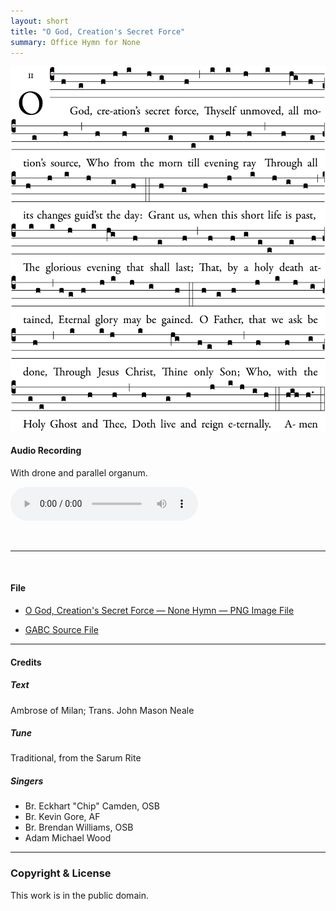 ```yaml
---
layout: short
title: "O God, Creation's Secret Force"
summary: Office Hymn for None
---
```


![O God, Creation's Secret Force](/scores/o-god-creations-secret-force.png)

#### Audio Recording

With drone and parallel organum.

<audio src="/audio/none-hymn.mp3" controls></audio>

<br><hr><br>

#### File

 - [O God, Creation's Secret Force &mdash; None Hymn &mdash; PNG Image File](/scores/o-god-creations-secret-force.png)

 - [GABC Source File](https://github.com/adammichaelwood/cassian-liturgy/blob/master/gabc/none-hymn)

<hr>

#### Credits

##### Text

Ambrose of Milan; Trans. John Mason Neale

##### Tune

Traditional, from the Sarum Rite

##### Singers

 - Br. Eckhart "Chip" Camden, OSB
 - Br. Kevin Gore, AF
 - Br. Brendan Williams, OSB
 - Adam Michael Wood

<hr>

### Copyright &amp; License

This work is in the public domain.